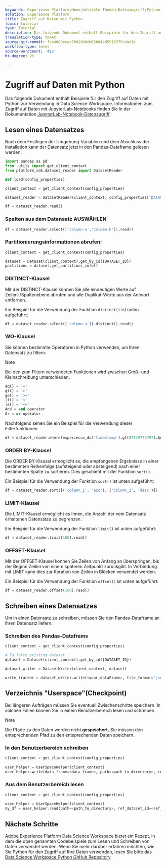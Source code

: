 ```yaml
---
keywords: Experience Platform;Home;beliebte Themen;Datenzugriff;Python-SDK;Datenzugriffs-API;Lesen-Python;Schreiben-Python
solution: Experience Platform
title: Zugriff auf Daten mit Python
topic: tutorial
type: Tutorial
description: Das folgende Dokument enthält Beispiele für den Zugriff auf Daten in Python zur Verwendung in Data Science Workspace.
translation-type: tm+mt
source-git-commit: fcb4088ecac76d10b0cb69b04ad55167f5cdac3e
workflow-type: tm+mt
source-wordcount: '412'
ht-degree: 2%

---
```



# Zugriff auf Daten mit Python

Das folgende Dokument enthält Beispiele für den Zugriff auf Daten mit Python zur Verwendung in Data Science Workspace. Informationen zum Zugriff auf Daten mit JupyterLab-Notebooks finden Sie in der Dokumentation [JupyterLab-Notebook-Datenzugriff](../jupyterlab/access-notebook-data.md).

## Lesen eines Datensatzes

Nach dem Festlegen der Umgebung-Variablen und dem Abschluss der Installation kann der Datensatz jetzt in den Pandas-Dataframe gelesen werden.

```python
import pandas as pd
from .utils import get_client_context
from platform_sdk.dataset_reader import DatasetReader

def load(config_properties):

client_context = get_client_context(config_properties)

dataset_reader = DatasetReader(client_context, config_properties['DATASET_ID'])

df = dataset_reader.read()
```

### Spalten aus dem Datensatz AUSWÄHLEN

```python
df = dataset_reader.select(['column-a','column-b']).read()
```

### Partitionierungsinformationen abrufen:

```python
client_context = get_client_context(config_properties)

dataset = Dataset(client_context).get_by_id({DATASET_ID})
partitions = dataset.get_partitions_info()
```

### DISTINCT-Klausel

Mit der DISTINCT-Klausel können Sie alle eindeutigen Werte auf Zeilen-/Spaltenebene abrufen und alle Duplikat-Werte aus der Antwort entfernen.

Ein Beispiel für die Verwendung der Funktion `distinct()` ist unten aufgeführt:

```python
df = dataset_reader.select(['column-a']).distinct().read()
```

### WO-Klausel

Sie können bestimmte Operatoren in Python verwenden, um Ihren Datensatz zu filtern.

>[!NOTE]
>
>Bei den zum Filtern verwendeten Funktionen wird zwischen Groß- und Kleinschreibung unterschieden.

```python
eq() = '='
gt() = '>'
ge() = '>='
lt() = '<'
le() = '<='
And = and operator
Or = or operator
```

Nachfolgend sehen Sie ein Beispiel für die Verwendung dieser Filterfunktionen:

```python
df = dataset_reader.where(experience_ds['timestamp'].gt(87879779797).And(experience_ds['timestamp'].lt(87879779797)).Or(experience_ds['a'].eq(123)))
```

### ORDER BY-Klausel

Die ORDER BY-Klausel ermöglicht es, die empfangenen Ergebnisse in einer bestimmten Reihenfolge (aufsteigend oder absteigend) nach einer bestimmten Spalte zu sortieren. Dies geschieht mit der Funktion `sort()`.

Ein Beispiel für die Verwendung der Funktion `sort()` ist unten aufgeführt:

```python
df = dataset_reader.sort([('column_1', 'asc'), ('column_2', 'desc')])
```

### LIMIT-Klausel

Die LIMIT-Klausel ermöglicht es Ihnen, die Anzahl der vom Datensatz erhaltenen Datensätze zu begrenzen.

Ein Beispiel für die Verwendung der Funktion `limit()` ist unten aufgeführt:

```python
df = dataset_reader.limit(100).read()
```

### OFFSET-Klausel

Mit der OFFSET-Klausel können Sie Zeilen von Anfang an überspringen, bis der Beginn Zeilen von einem späteren Zeitpunkt zurückgibt. In Verbindung mit LIMIT kann dies zur Iteration von Zeilen in Blöcken verwendet werden.

Ein Beispiel für die Verwendung der Funktion `offset()` ist unten aufgeführt:

```python
df = dataset_reader.offset(100).read()
```

## Schreiben eines Datensatzes

Um in einen Datensatz zu schreiben, müssen Sie den Pandas-Dataframe an Ihren Datensatz liefern.

### Schreiben des Pandas-Dataframs

```python
client_context = get_client_context(config_properties)

# To fetch existing dataset
dataset = Dataset(client_context).get_by_id({DATASET_ID})

dataset_writer = DatasetWriter(client_context, dataset)

write_tracker = dataset_writer.write(<your_dataFrame>, file_format='json')
```

## Verzeichnis &quot;Userspace&quot;(Checkpoint)

Bei längeren Aufträgen müssen Sie eventuell Zwischenschritte speichern. In solchen Fällen können Sie in einem Benutzerbereich lesen und schreiben.

>[!NOTE]
>
>Die Pfade zu den Daten werden nicht **gespeichert.** Sie müssen den entsprechenden Pfad zu den entsprechenden Daten speichern.

### In den Benutzerbereich schreiben

```python
client_context = get_client_context(config_properties)
                               
user_helper = UserSpaceHelper(client_context)
user_helper.write(data_frame=<data_frame>, path=<path_to_directory>, ref_dataset_id=<ref_dataset_id>)
```

### Aus dem Benutzerbereich lesen

```python
client_context = get_client_context(config_properties)
                               
user_helper = UserSpaceHelper(client_context)
my_df = user_helper.read(path=<path_to_directory>, ref_dataset_id=<ref_dataset_id>)
```

## Nächste Schritte

Adobe Experience Platform Data Science Workspace bietet ein Rezept, in dem die oben genannten Codebeispiele zum Lesen und Schreiben von Daten verwendet werden. Wenn Sie mehr darüber erfahren möchten, wie Sie Python für den Zugriff auf Ihre Daten verwenden, lesen Sie bitte das [Data Science Workspace Python GitHub Repository](https://github.com/adobe/experience-platform-dsw-reference/tree/master/recipes/python/retail).